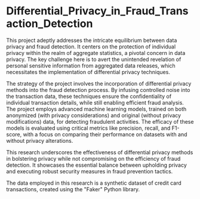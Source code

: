 # Differential_Privacy_in_Fraud_Transaction_Detection

This project adeptly addresses the intricate equilibrium between data privacy and fraud detection. It centers on the protection of individual privacy within the realm of aggregate statistics, a pivotal concern in data privacy. The key challenge here is to avert the unintended revelation of personal sensitive information from aggregated data releases, which necessitates the implementation of differential privacy techniques.

The strategy of the project involves the incorporation of differential privacy methods into the fraud detection process. By infusing controlled noise into the transaction data, these techniques ensure the confidentiality of individual transaction details, while still enabling efficient fraud analysis. The project employs advanced machine learning models, trained on both anonymized (with privacy considerations) and original (without privacy modifications) data, for detecting fraudulent activities. The efficacy of these models is evaluated using critical metrics like precision, recall, and F1-score, with a focus on comparing their performance on datasets with and without privacy alterations.

This research underscores the effectiveness of differential privacy methods in bolstering privacy while not compromising on the efficiency of fraud detection. It showcases the essential balance between upholding privacy and executing robust security measures in fraud prevention tactics.

The data employed in this research is a synthetic dataset of credit card transactions, created using the "Faker" Python library.







